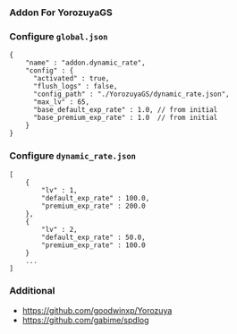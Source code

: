 ### Addon For YorozuyaGS

### Configure `global.json`

```
{
	"name" : "addon.dynamic_rate",
	"config" : {
	  "activated" : true,
	  "flush_logs" : false,
	  "config_path" : "./YorozuyaGS/dynamic_rate.json",
	  "max_lv" : 65,
	  "base_default_exp_rate" : 1.0, // from initial
	  "base_premium_exp_rate" : 1.0  // from initial
	}
}
```

### Configure `dynamic_rate.json`

```
[
	{
		"lv" : 1,
		"default_exp_rate" : 100.0,
		"premium_exp_rate" : 200.0
	},
	{
		"lv" : 2,
		"default_exp_rate" : 50.0,
		"premium_exp_rate" : 100.0
	}
	...
]
```


### Additional
* https://github.com/goodwinxp/Yorozuya
* https://github.com/gabime/spdlog
